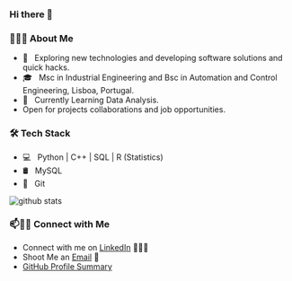 ### Hi there 👋

<h3> 👨🏻‍💻 About Me </h3>

- 🤔 &nbsp; Exploring new technologies and developing software solutions and quick hacks.
- 🎓 &nbsp; Msc in Industrial Engineering and Bsc in Automation and Control Engineering, Lisboa, Portugal.
- 🌱 &nbsp; Currently Learning Data Analysis.
- Open for projects collaborations and job opportunities. 

<h3>🛠 Tech Stack</h3>

- 💻 &nbsp; Python | C++ | SQL | R (Statistics)
- 🛢 &nbsp; MySQL
- 🔧 &nbsp; Git


![github stats](https://github-readme-stats.vercel.app/api?username=IgorHufn&show_icons=true)

### 📫🤝🏻 Connect with Me

 - Connect with me on [LinkedIn](https://www.linkedin.com/in/igorhufnagel/) 👨🏻‍💻
 - Shoot Me an [Email](mailto:igorhufn@gmail.com) 💌
 - [GitHub Profile Summary](https://profile-summary-for-github.com/user/IgorHufn)
